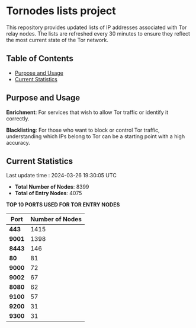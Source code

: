 # Tornodes lists project

This repository provides updated lists of IP addresses associated with Tor relay nodes. The lists are refreshed every 30 minutes to ensure they reflect the most current state of the Tor network.

## Table of Contents

- [Purpose and Usage](#purpose-and-usage)
- [Current Statistics](#current-statistics)


## Purpose and Usage

**Enrichment**: For services that wish to allow Tor traffic or identify it correctly.

**Blacklisting**: For those who want to block or control Tor traffic, understanding which IPs belong to Tor can be a starting point with a high accuracy.

## Current Statistics

Last update time : 2024-03-26 19:30:05 UTC

- **Total Number of Nodes**: 8399
- **Total of Entry Nodes**: 4075

**TOP 10 PORTS USED FOR TOR ENTRY NODES**

| **Port** | **Number of Nodes** |
|------|-----------------|
| **443**   | 1415  |
| **9001**   | 1398  |
| **8443**   | 146  |
| **80**   | 81  |
| **9000**   | 72  |
| **9002**   | 67  |
| **8080**   | 62  |
| **9100**   | 57  |
| **9200**   | 31  |
| **9300**   | 31  |

